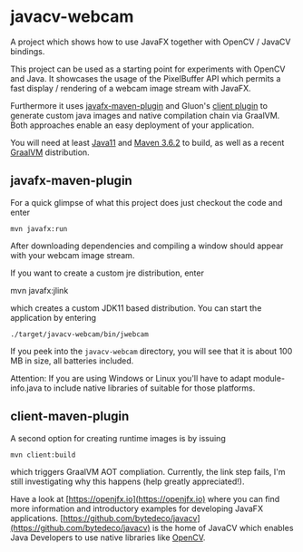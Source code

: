 # javacv-webcam

A project which shows how to use JavaFX together with OpenCV / JavaCV bindings.
 
This project can be used as a starting point for experiments with OpenCV and Java. It showcases the usage of the PixelBuffer API which permits a fast display / rendering of a webcam image stream with JavaFX. 

Furthermore it uses [javafx-maven-plugin](https://github.com/openjfx/javafx-maven-plugin) and Gluon's [client plugin](https://github.com/gluonhq/client-maven-plugin) to generate custom java images and native compilation chain via GraalVM. Both approaches enable an easy deployment of your application.

You will need at least [Java11](https://adoptopenjdk.net) and [Maven 3.6.2](https://maven.apache.org/) to build, as well as a recent [GraalVM](https://www.graalvm.org) distribution.


## javafx-maven-plugin

For a quick glimpse of what this project does just checkout the code and enter

    mvn javafx:run
    
After downloading dependencies and compiling a window should appear with your webcam image stream.

If you want to create a custom jre distribution, enter

  mvn javafx:jlink
  
which creates a custom JDK11 based distribution. You can start the application by entering

    ./target/javacv-webcam/bin/jwebcam
    
If you peek into the ``javacv-webcam`` directory, you will see that it is about 100 MB in size, all batteries included.

Attention: If you are using Windows or Linux you'll have to adapt module-info.java to include native libraries of suitable for those platforms.  

## client-maven-plugin

A second option for creating runtime images is by issuing

    mvn client:build
    
which triggers GraalVM AOT compliation. Currently, the link step fails, I'm still investigating why this happens (help greatly appreciated!).

Have a look at [https://openjfx.io](https://openjfx.io) where you can find more information and introductory examples for developing JavaFX applications. [https://github.com/bytedeco/javacv](https://github.com/bytedeco/javacv) is the home of JavaCV which enables Java Developers to use native libraries like [OpenCV](https://opencv.org).

